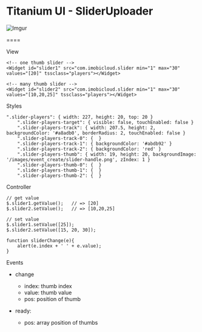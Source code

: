 # Titanium UI - SliderUploader

![Imgur](http://i.imgur.com/mJ82noZ.png)

====

View
	
	<!-- one thumb slider -->
    <Widget id="slider1" src="com.imobicloud.slider min="1" max="30" values="[20]" tssclass="players"></Widget>

    <!-- many thumb slider -->
    <Widget id="slider2" src="com.imobicloud.slider min="1" max="30" values="[10,20,25]" tssclass="players"></Widget>
    
Styles

	".slider-players": { width: 227, height: 20, top: 20 }
		".slider-players-target": { visible: false, touchEnabled: false }
		".slider-players-track": { width: 207.5, height: 2, backgroundColor: '#a8adb0', borderRadius: 2, touchEnabled: false }
		".slider-players-track-0": {  }
		".slider-players-track-1": { backgroundColor: '#abdb92' }
        ".slider-players-track-2": { backgroundColor: 'red' }
		".slider-players-thumb": { width: 19, height: 20, backgroundImage: '/images/event_create/slider-handle.png', zIndex: 1 }
		".slider-players-thumb-0": {  }
		".slider-players-thumb-1": {  }	
    	".slider-players-thumb-2": {  }	
    
Controller

	// get value
	$.slider1.getValue();	// => [20]
    $.slider2.setValue();	// => [10,20,25]
    
    // set value
	$.slider1.setValue([25]);	
    $.slider2.setValue([15, 20, 30]);	
    
    function sliderChange(e){
    	alert(e.index + ' ' + e.value);
    }

Events

- change
	+ index: thumb index
	+ value: thumb value
	+ pos: position of thumb

- ready: 
	+ pos: array position of thumbs